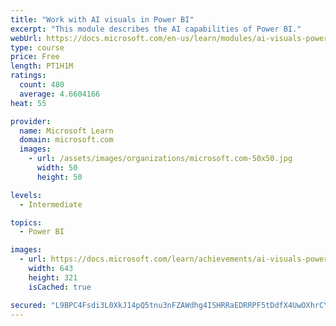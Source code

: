 ```yaml
---
title: "Work with AI visuals in Power BI"
excerpt: "This module describes the AI capabilities of Power BI."
webUrl: https://docs.microsoft.com/en-us/learn/modules/ai-visuals-power-bi/
type: course
price: Free
length: PT1H1M
ratings:
  count: 480
  average: 4.6604166
heat: 55

provider:
  name: Microsoft Learn
  domain: microsoft.com
  images:
    - url: /assets/images/organizations/microsoft.com-50x50.jpg
      width: 50
      height: 50

levels:
  - Intermediate

topics:
  - Power BI

images:
  - url: https://docs.microsoft.com/learn/achievements/ai-visuals-power-bi-social.png
    width: 643
    height: 321
    isCached: true

secured: "L9BPC4Fsdi3L0XkJ14pQ5tnu3nFZAWdhg4ISHRRaEDRRPF5tDdfX4UwOXhrCYFKsDvx374JGPFIQr1UkLk5jeYCOeGpA4uNbTwXh/sqoMAILVLOKDjUxvzmohfmEIG7bku+Hu707S1byJn7nAM82BNA3cFxcfST6i+SfmbX8RbLqRuorqurNlhGDH1Z6g1IcMouZBo6pcDBFTCxr6NmkR9itnjwsyhbxlUP8lBTyKGHYyYHSVzfWlT0hJx/sJJOp4kiuSFDQcl9tBI2RpDeg9d9E375wM62yknqapMUnyWSinA+0f3Cm+PzfAp7pi/BzX3Ovi94s2gBG2L0xPxBHW4QRiwSp7989pQ6ESwWhCfk2OIu1gwpRIJBjkDncb8b5p7+zUI4qnMIpw2ip5yFwcFBeKeSTQ4ZRhfNd3UQYxz0=;G7tBNFmbVS6AdJojc1u2xA=="
---
```


